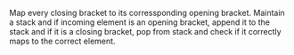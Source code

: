 Map every closing bracket to its corressponding opening bracket. Maintain a stack and if incoming element is an opening bracket, append it to the stack and if it is a closing bracket, pop from stack and check if it correctly maps to the correct element.​
